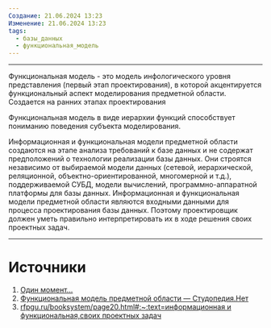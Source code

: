 ```yaml
---
Создание: 21.06.2024 13:23
Изменение: 21.06.2024 13:23
tags:
  - базы_данных
  - функциональная_модель
---
```

***

Функциональная модель - это модель инфологического уровня представления (первый этап проектирования), в которой акцентируется функциональный аспект моделирования предметной области. Создается на ранних этапах проектирования

Функциональная модель в виде иерархии функций способствует пониманию поведения субъекта моделирования.

Информационная и функциональная модели предметной области создаются на этапе анализа требований к базе данных и не содержат предположений о технологии реализации базы данных. Они строятся независимо от выбираемой модели данных (сетевой, иерархической, реляционной, объектно-ориентированной, многомерной и т.д.), поддерживаемой СУБД, модели вычислений, программно-аппаратной платформы для базы данных. Информационная и функциональная модели предметной области являются входными данными для процесса проектирования базы данных. Поэтому проектировщик должен уметь правильно интерпретировать их в ходе решения своих проектных задач.

***

# Источники
1. [Один момент…](https://studbooks.net/2424622/informatika/funktsionalnaya_model_predmetnoy_oblasti)
2. [Функциональная модель предметной области — Студопедия.Нет](https://studopedia.net/4_69187_funktsionalnaya-model-predmetnoy-oblasti.html#:~:text=%D1%81%D0%BE%D0%B7%D0%B4%D0%B0%D0%B5%D1%82%D1%81%D1%8F%20%D0%BD%D0%B0%20%D1%80%D0%B0%D0%BD%D0%BD%D0%B8%D1%85%20%D1%8D%D1%82%D0%B0%D0%BF%D0%B0%D1%85%20%D0%BF%D1%80%D0%BE%D0%B5%D0%BA%D1%82%D0%B8%D1%80%D0%BE%D0%B2%D0%B0%D0%BD%D0%B8%D1%8F)
3. [rfpgu.ru/booksystem/page20.html#:\~:text=информационная и функциональная,своих проектных задач](https://rfpgu.ru/booksystem/page20.html#:~:text=%D0%B8%D0%BD%D1%84%D0%BE%D1%80%D0%BC%D0%B0%D1%86%D0%B8%D0%BE%D0%BD%D0%BD%D0%B0%D1%8F%20%D0%B8%20%D1%84%D1%83%D0%BD%D0%BA%D1%86%D0%B8%D0%BE%D0%BD%D0%B0%D0%BB%D1%8C%D0%BD%D0%B0%D1%8F,%D1%81%D0%B2%D0%BE%D0%B8%D1%85%20%D0%BF%D1%80%D0%BE%D0%B5%D0%BA%D1%82%D0%BD%D1%8B%D1%85%20%D0%B7%D0%B0%D0%B4%D0%B0%D1%87)
